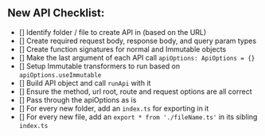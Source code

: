 ## New API Checklist:

- [] Identify folder / file to create API in (based on the URL)
- [] Create required request body, response body, and query param types
- [] Create function signatures for normal and Immutable objects
- [] Make the last argument of each API call `apiOptions: ApiOptions = {}`
- [] Setup Immutable transformers to run based on `apiOptions.useImmutable`
- [] Build API object and call `runApi` with it
- [] Ensure the method, url root, route and request options are all correct
- [] Pass through the apiOptions as is
- [] For every new folder, add an `index.ts` for exporting in it
- [] For every new file, add an `export * from './fileName.ts'` in its sibling `index.ts`

